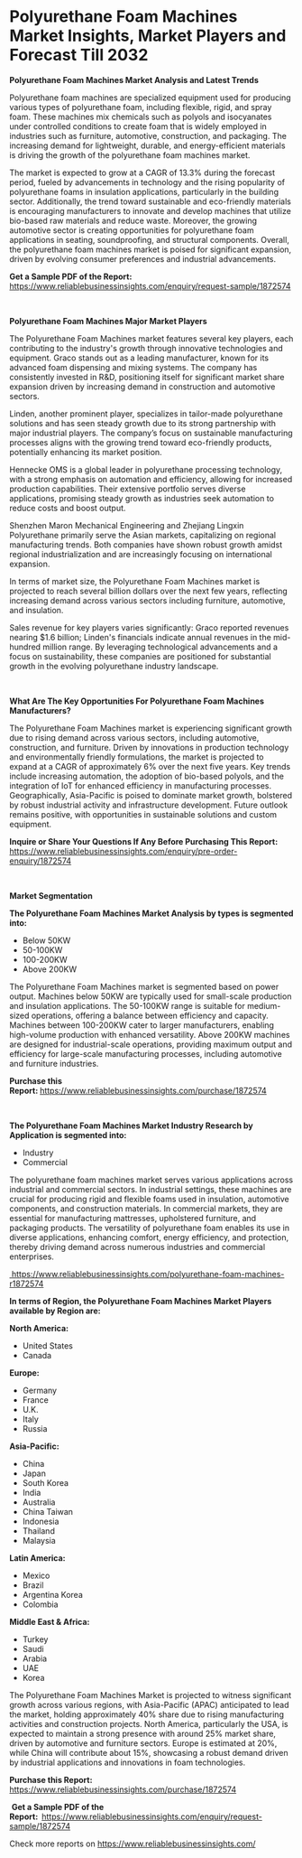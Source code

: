<p><h1>Polyurethane Foam Machines Market Insights, Market Players and Forecast Till 2032</h1></p><p><strong>Polyurethane Foam Machines Market Analysis and Latest Trends</strong></p>
<p><p>Polyurethane foam machines are specialized equipment used for producing various types of polyurethane foam, including flexible, rigid, and spray foam. These machines mix chemicals such as polyols and isocyanates under controlled conditions to create foam that is widely employed in industries such as furniture, automotive, construction, and packaging. The increasing demand for lightweight, durable, and energy-efficient materials is driving the growth of the polyurethane foam machines market.</p><p>The market is expected to grow at a CAGR of 13.3% during the forecast period, fueled by advancements in technology and the rising popularity of polyurethane foams in insulation applications, particularly in the building sector. Additionally, the trend toward sustainable and eco-friendly materials is encouraging manufacturers to innovate and develop machines that utilize bio-based raw materials and reduce waste. Moreover, the growing automotive sector is creating opportunities for polyurethane foam applications in seating, soundproofing, and structural components. Overall, the polyurethane foam machines market is poised for significant expansion, driven by evolving consumer preferences and industrial advancements.</p></p>
<p><strong>Get a Sample PDF of the Report:&nbsp;</strong> <a href="https://www.reliablebusinessinsights.com/enquiry/request-sample/1872574?utm_campaign=2286&utm_medium=2&utm_source=Github&utm_content=ia&utm_term=16022025&utm_id=polyurethane-foam-machines">https://www.reliablebusinessinsights.com/enquiry/request-sample/1872574</a></p>
<p>&nbsp;</p>
<p><strong>Polyurethane Foam Machines Major Market Players</strong></p>
<p><p>The Polyurethane Foam Machines market features several key players, each contributing to the industry's growth through innovative technologies and equipment. Graco stands out as a leading manufacturer, known for its advanced foam dispensing and mixing systems. The company has consistently invested in R&D, positioning itself for significant market share expansion driven by increasing demand in construction and automotive sectors.</p><p>Linden, another prominent player, specializes in tailor-made polyurethane solutions and has seen steady growth due to its strong partnership with major industrial players. The company’s focus on sustainable manufacturing processes aligns with the growing trend toward eco-friendly products, potentially enhancing its market position.</p><p>Hennecke OMS is a global leader in polyurethane processing technology, with a strong emphasis on automation and efficiency, allowing for increased production capabilities. Their extensive portfolio serves diverse applications, promising steady growth as industries seek automation to reduce costs and boost output.</p><p>Shenzhen Maron Mechanical Engineering and Zhejiang Lingxin Polyurethane primarily serve the Asian markets, capitalizing on regional manufacturing trends. Both companies have shown robust growth amidst regional industrialization and are increasingly focusing on international expansion.</p><p>In terms of market size, the Polyurethane Foam Machines market is projected to reach several billion dollars over the next few years, reflecting increasing demand across various sectors including furniture, automotive, and insulation.</p><p>Sales revenue for key players varies significantly: Graco reported revenues nearing $1.6 billion; Linden's financials indicate annual revenues in the mid-hundred million range. By leveraging technological advancements and a focus on sustainability, these companies are positioned for substantial growth in the evolving polyurethane industry landscape.</p></p>
<p>&nbsp;</p>
<p><strong>What Are The Key Opportunities For Polyurethane Foam Machines Manufacturers?</strong></p>
<p><p>The Polyurethane Foam Machines market is experiencing significant growth due to rising demand across various sectors, including automotive, construction, and furniture. Driven by innovations in production technology and environmentally friendly formulations, the market is projected to expand at a CAGR of approximately 6% over the next five years. Key trends include increasing automation, the adoption of bio-based polyols, and the integration of IoT for enhanced efficiency in manufacturing processes. Geographically, Asia-Pacific is poised to dominate market growth, bolstered by robust industrial activity and infrastructure development. Future outlook remains positive, with opportunities in sustainable solutions and custom equipment.</p></p>
<p><strong>Inquire or Share Your Questions If Any Before Purchasing This Report:</strong> <a href="https://www.reliablebusinessinsights.com/enquiry/pre-order-enquiry/1872574?utm_campaign=2286&utm_medium=2&utm_source=Github&utm_content=ia&utm_term=16022025&utm_id=polyurethane-foam-machines">https://www.reliablebusinessinsights.com/enquiry/pre-order-enquiry/1872574</a></p>
<p>&nbsp;</p>
<p><strong>Market Segmentation</strong></p>
<p><strong>The Polyurethane Foam Machines Market Analysis by types is segmented into:</strong></p>
<p><ul><li>Below 50KW</li><li>50-100KW</li><li>100-200KW</li><li>Above 200KW</li></ul></p>
<p><p>The Polyurethane Foam Machines market is segmented based on power output. Machines below 50KW are typically used for small-scale production and insulation applications. The 50-100KW range is suitable for medium-sized operations, offering a balance between efficiency and capacity. Machines between 100-200KW cater to larger manufacturers, enabling high-volume production with enhanced versatility. Above 200KW machines are designed for industrial-scale operations, providing maximum output and efficiency for large-scale manufacturing processes, including automotive and furniture industries.</p></p>
<p><strong>Purchase this Report:&nbsp;</strong><a href="https://www.reliablebusinessinsights.com/purchase/1872574?utm_campaign=2286&utm_medium=2&utm_source=Github&utm_content=ia&utm_term=16022025&utm_id=polyurethane-foam-machines">https://www.reliablebusinessinsights.com/purchase/1872574</a></p>
<p>&nbsp;</p>
<p><strong>The Polyurethane Foam Machines Market Industry Research by Application is segmented into:</strong></p>
<p><ul><li>Industry</li><li>Commercial</li></ul></p>
<p><p>The polyurethane foam machines market serves various applications across industrial and commercial sectors. In industrial settings, these machines are crucial for producing rigid and flexible foams used in insulation, automotive components, and construction materials. In commercial markets, they are essential for manufacturing mattresses, upholstered furniture, and packaging products. The versatility of polyurethane foam enables its use in diverse applications, enhancing comfort, energy efficiency, and protection, thereby driving demand across numerous industries and commercial enterprises.</p></p>
<p><a href="https://www.reliablebusinessinsights.com/polyurethane-foam-machines-r1872574?utm_campaign=2286&utm_medium=2&utm_source=Github&utm_content=ia&utm_term=16022025&utm_id=polyurethane-foam-machines">&nbsp;https://www.reliablebusinessinsights.com/polyurethane-foam-machines-r1872574</a></p>
<p><strong>In terms of Region, the Polyurethane Foam Machines Market Players available by Region are:</strong></p>
<p>
    <p> <strong> North America: </strong>
        <ul>
            <li>United States</li>
            <li>Canada</li>
        </ul>
        </p> 
    <p> <strong> Europe: </strong>
        <ul>
            <li>Germany</li>
            <li>France</li>
            <li>U.K.</li>
            <li>Italy</li>
            <li>Russia</li>
        </ul>
        </p> 
    <p> <strong> Asia-Pacific: </strong>
        <ul>
            <li>China</li>
            <li>Japan</li>
            <li>South Korea</li>
            <li>India</li>
            <li>Australia</li>
            <li>China Taiwan</li>
            <li>Indonesia</li>
            <li>Thailand</li>
            <li>Malaysia</li>
        </ul>
        </p> 
    <p> <strong> Latin America: </strong>
        <ul>
            <li>Mexico</li>
            <li>Brazil</li>
            <li>Argentina Korea</li>
            <li>Colombia</li>
        </ul>
        </p> 
    <p> <strong> Middle East & Africa: </strong>
        <ul>
            <li>Turkey</li>
            <li>Saudi</li>
            <li>Arabia</li>
            <li>UAE</li>
            <li>Korea</li>
        </ul>
    </p>
    </p>
<p><p>The Polyurethane Foam Machines Market is projected to witness significant growth across various regions, with Asia-Pacific (APAC) anticipated to lead the market, holding approximately 40% share due to rising manufacturing activities and construction projects. North America, particularly the USA, is expected to maintain a strong presence with around 25% market share, driven by automotive and furniture sectors. Europe is estimated at 20%, while China will contribute about 15%, showcasing a robust demand driven by industrial applications and innovations in foam technologies.</p></p>
<p><strong>Purchase this Report: </strong><a href="https://www.reliablebusinessinsights.com/purchase/1872574?utm_campaign=2286&utm_medium=2&utm_source=Github&utm_content=ia&utm_term=16022025&utm_id=polyurethane-foam-machines">https://www.reliablebusinessinsights.com/purchase/1872574</a></p>
<p>&nbsp;<strong>Get a Sample PDF of the Report:&nbsp;&nbsp;</strong><a href="https://www.reliablebusinessinsights.com/enquiry/request-sample/1872574?utm_campaign=2286&utm_medium=2&utm_source=Github&utm_content=ia&utm_term=16022025&utm_id=polyurethane-foam-machines">https://www.reliablebusinessinsights.com/enquiry/request-sample/1872574</a></p>
<p><strong></strong></p>
<p>Check more reports on <a href="https://www.reliablebusinessinsights.com/?utm_campaign=2286&utm_medium=2&utm_source=Github&utm_content=ia&utm_term=16022025&utm_id=polyurethane-foam-machines">https://www.reliablebusinessinsights.com/</a></p>